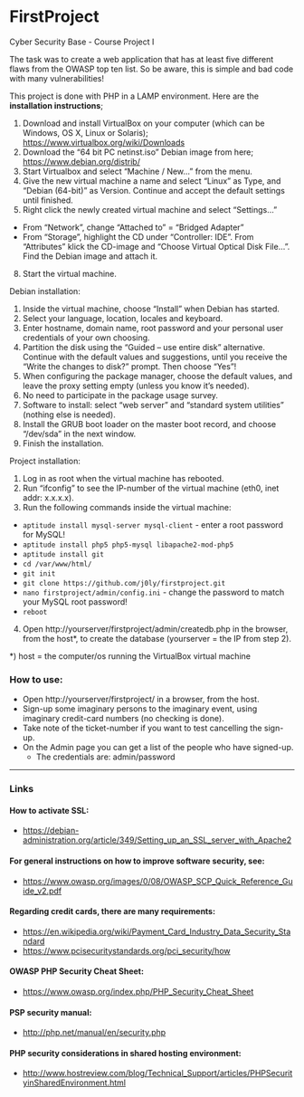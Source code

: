 # FirstProject

Cyber Security Base - Course Project I

The task was to create a web application that has at least five different flaws from the OWASP top ten list.
So be aware, this is simple and bad code with many vulnerabilities!

This project is done with PHP in a LAMP environment. 
Here are the **installation instructions**;

1.	Download and install VirtualBox on your computer (which can be Windows, OS X, Linux or Solaris); https://www.virtualbox.org/wiki/Downloads
2.	Download the “64 bit PC netinst.iso” Debian image from here; https://www.debian.org/distrib/
3.	Start Virtualbox and select “Machine / New…” from the menu.
4.	Give the new virtual machine a name and select “Linux” as Type, and “Debian (64-bit)” as Version. Continue and accept the default settings until finished.
5.	Right click the newly created virtual machine and select “Settings…”
   * From “Network”, change “Attached to” = “Bridged Adapter” 
   * From “Storage”, highlight the CD under “Controller: IDE”. From “Attributes” klick the CD-image and “Choose Virtual Optical Disk File…”. Find the Debian image and attach it.
8.	Start the virtual machine.


Debian installation:

1.	Inside the virtual machine, choose “Install” when Debian has started.
2.	Select your language, location, locales and keyboard.
3.	Enter hostname, domain name, root password and your personal user credentials of your own choosing. 
4.	Partition the disk using the “Guided – use entire disk” alternative. Continue with the default values and suggestions, until you receive the “Write the changes to disk?” prompt. Then choose “Yes”!
5.	When configuring the package manager, choose the default values, and leave the proxy setting empty (unless you know it’s needed).
6.	No need to participate in the package usage survey.
7.	Software to install: select “web server” and “standard system utilities” (nothing else is needed).
8.	Install the GRUB boot loader on the master boot record, and choose “/dev/sda” in the next window.
9.	Finish the installation. 


Project installation:

1.	Log in as root when the virtual machine has rebooted.
2.	Run “ifconfig” to see the IP-number of the virtual machine (eth0, inet addr: x.x.x.x).
3.	Run the following commands inside the virtual machine:
  * ``` aptitude install mysql-server mysql-client ``` - enter a root password for MySQL!
  * ``` aptitude install php5 php5-mysql libapache2-mod-php5 ```
  * ``` aptitude install git ```
  * ``` cd /var/www/html/ ```
  * ``` git init ```
  * ``` git clone https://github.com/j0ly/firstproject.git ```
  * ``` nano firstproject/admin/config.ini ``` - change the password to match your MySQL root password!
  * ``` reboot ```
4.  Open http://yourserver/firstproject/admin/createdb.php in the browser, from the host*, to create the database (yourserver = the IP from step 2).

*) host = the computer/os running the VirtualBox virtual machine

### How to use:

* Open http://yourserver/firstproject/ in a browser, from the host.
* Sign-up some imaginary persons to the imaginary event, using imaginary credit-card numbers (no checking is done).
* Take note of the ticket-number if you want to test cancelling the sign-up.
* On the Admin page you can get a list of the people who have signed-up.
  * The credentials are: admin/password
 

-----
### Links
#### How to activate SSL:
* https://debian-administration.org/article/349/Setting_up_an_SSL_server_with_Apache2
 
#### For general instructions on how to improve software security, see:
* https://www.owasp.org/images/0/08/OWASP_SCP_Quick_Reference_Guide_v2.pdf

#### Regarding credit cards, there are many requirements:
* https://en.wikipedia.org/wiki/Payment_Card_Industry_Data_Security_Standard
* https://www.pcisecuritystandards.org/pci_security/how

#### OWASP PHP Security Cheat Sheet: 
* https://www.owasp.org/index.php/PHP_Security_Cheat_Sheet

#### PSP security manual:
* http://php.net/manual/en/security.php

#### PHP security considerations in shared hosting environment:
* http://www.hostreview.com/blog/Technical_Support/articles/PHPSecurityinSharedEnvironment.html




